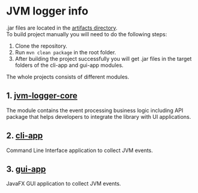 # JVM logger info

.jar files are located in the [artifacts directory](https://github.com/fedor-f/jvm-logger/tree/main/artifacts).<br>
To build project manually you will need to do the following steps:
1. Clone the repository.
2. Run ```mvn clean package``` in the root folder.
3. After building the project successfully you will get .jar files in the target folders of the cli-app and gui-app modules.

The whole projects consists of different modules. <br>
## 1. [jvm-logger-core](https://github.com/fedor-f/jvm-logger/tree/main/jvm-logger-core)
The module contains the event processing business logic including API package that helps developers to integrate the library with UI applications.
## 2. [cli-app](https://github.com/fedor-f/jvm-logger/tree/main/cli-app)
Command Line Interface application to collect JVM events.
## 3. [gui-app](https://github.com/fedor-f/jvm-logger/tree/main/gui-app)
JavaFX GUI application to collect JVM events.
